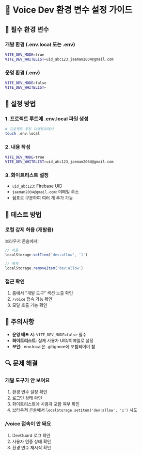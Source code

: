 # 🚀 Voice Dev 환경 변수 설정 가이드

## 📝 필수 환경 변수

### 개발 환경 (.env.local 또는 .env)
```bash
VITE_DEV_MODE=true
VITE_DEV_WHITELIST=uid_abc123,jaeman2034@gmail.com
```

### 운영 환경 (.env)
```bash
VITE_DEV_MODE=false
VITE_DEV_WHITELIST=
```

## 🔧 설정 방법

### 1. 프로젝트 루트에 .env.local 파일 생성
```bash
# 프로젝트 루트 디렉토리에서
touch .env.local
```

### 2. 내용 작성
```bash
VITE_DEV_MODE=true
VITE_DEV_WHITELIST=uid_abc123,jaeman2034@gmail.com
```

### 3. 화이트리스트 설정
- `uid_abc123`: Firebase UID
- `jaeman2034@gmail.com`: 이메일 주소
- 쉼표로 구분하여 여러 개 추가 가능

## 🧪 테스트 방법

### 로컬 강제 허용 (개발용)
브라우저 콘솔에서:
```javascript
// 허용
localStorage.setItem('dev:allow', '1')

// 해제
localStorage.removeItem('dev:allow')
```

### 접근 확인
1. 홈에서 "개발 도구" 섹션 노출 확인
2. `/voice` 접속 가능 확인
3. 모달 호출 가능 확인

## 🚨 주의사항

- **운영 배포 시**: `VITE_DEV_MODE=false` 필수
- **화이트리스트**: 실제 사용자 UID/이메일로 설정
- **보안**: .env.local은 .gitignore에 포함되어야 함

## 🔍 문제 해결

### 개발 도구가 안 보여요
1. 환경 변수 설정 확인
2. 로그인 상태 확인
3. 화이트리스트에 사용자 포함 여부 확인
4. 브라우저 콘솔에서 `localStorage.setItem('dev:allow', '1')` 시도

### /voice 접속이 안 돼요
1. DevGuard 로그 확인
2. 사용자 인증 상태 확인
3. 환경 변수 재시작 확인 
